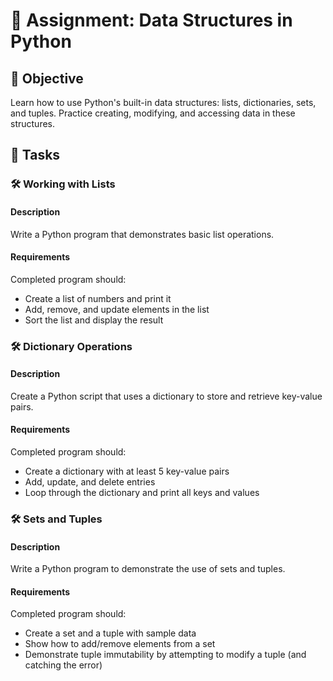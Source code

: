 # 📘 Assignment: Data Structures in Python

## 🎯 Objective

Learn how to use Python's built-in data structures: lists, dictionaries, sets, and tuples. Practice creating, modifying, and accessing data in these structures.

## 📝 Tasks

### 🛠️ Working with Lists

#### Description
Write a Python program that demonstrates basic list operations.

#### Requirements
Completed program should:

- Create a list of numbers and print it
- Add, remove, and update elements in the list
- Sort the list and display the result


### 🛠️ Dictionary Operations

#### Description
Create a Python script that uses a dictionary to store and retrieve key-value pairs.

#### Requirements
Completed program should:

- Create a dictionary with at least 5 key-value pairs
- Add, update, and delete entries
- Loop through the dictionary and print all keys and values


### 🛠️ Sets and Tuples

#### Description
Write a Python program to demonstrate the use of sets and tuples.

#### Requirements
Completed program should:

- Create a set and a tuple with sample data
- Show how to add/remove elements from a set
- Demonstrate tuple immutability by attempting to modify a tuple (and catching the error)
